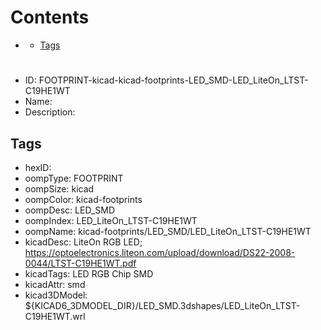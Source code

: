 



Contents
========

* [](#)
	* [Tags](#tags)

# 

- ID: FOOTPRINT-kicad-kicad-footprints-LED_SMD-LED_LiteOn_LTST-C19HE1WT
- Name: 
- Description: 

## Tags

- hexID: 
- oompType: FOOTPRINT
- oompSize: kicad
- oompColor: kicad-footprints
- oompDesc: LED_SMD
- oompIndex: LED_LiteOn_LTST-C19HE1WT
- oompName: kicad-footprints/LED_SMD/LED_LiteOn_LTST-C19HE1WT
- kicadDesc: LiteOn RGB LED; https://optoelectronics.liteon.com/upload/download/DS22-2008-0044/LTST-C19HE1WT.pdf
- kicadTags: LED RGB Chip SMD
- kicadAttr: smd
- kicad3DModel: ${KICAD6_3DMODEL_DIR}/LED_SMD.3dshapes/LED_LiteOn_LTST-C19HE1WT.wrl
